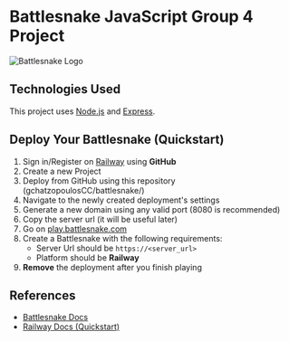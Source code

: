 # Battlesnake JavaScript Group 4 Project

![Battlesnake Logo](https://media.battlesnake.com/social/StarterSnakeGitHubRepos_JavaScript.png)

## Technologies Used

This project uses [Node.js](https://nodejs.org/en/) and [Express](https://expressjs.com/).

## Deploy Your Battlesnake (Quickstart)

1. Sign in/Register on [Railway](https://railway.com/) using **GitHub**
2. Create a new Project
3. Deploy from GitHub using this repository (gchatzopoulosCC/battlesnake/)
4. Navigate to the newly created deployment's settings
5. Generate a new domain using any valid port (8080 is recommended)
6. Copy the server url (it will be useful later)
7. Go on [play.battlesnake.com](https://play.battlesnake.com)
8. Create a Battlesnake with the following requirements:
   - Server Url should be `https://<server_url>`
   - Platform should be **Railway**
9. **Remove** the deployment after you finish playing

## References

- [Battlesnake Docs](https://docs.battlesnake.com/)
- [Railway Docs (Quickstart)](http://docs.railway.com/quick-start)
